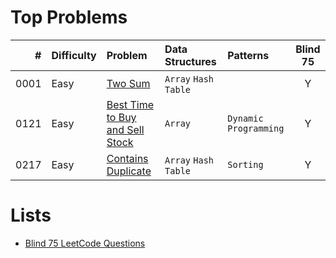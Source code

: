 # Top Problems

| #    | Difficulty | Problem                                                                                           | Data Structures      | Patterns              | Blind 75 |
|-----:|:-----------|:--------------------------------------------------------------------------------------------------|:---------------------|:----------------------|:--------:|
| 0001 | Easy       | [Two Sum](https://leetcode.com/problems/two-sum/)                                                 | `Array` `Hash Table` |                       | Y        |
| 0121 | Easy       | [Best Time to Buy and Sell Stock](https://leetcode.com/problems/best-time-to-buy-and-sell-stock/) | `Array`              | `Dynamic Programming` | Y        |
| 0217 | Easy       | [Contains Duplicate](https://leetcode.com/problems/contains-duplicate/)                           | `Array` `Hash Table` | `Sorting`             | Y        |

# Lists

- [Blind 75 LeetCode Questions](https://leetcode.com/discuss/general-discussion/460599/blind-75-leetcode-questions)
